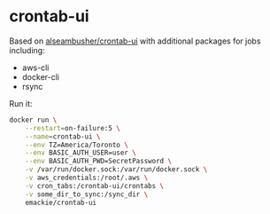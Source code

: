 # crontab-ui
Based on [alseambusher/crontab-ui](https://hub.docker.com/r/alseambusher/crontab-ui) with additional packages for jobs including:
- aws-cli
- docker-cli
- rsync

Run it:
```bash
docker run \
    --restart=on-failure:5 \
    --name=crontab-ui \
    --env TZ=America/Toronto \
    --env BASIC_AUTH_USER=user \
    --env BASIC_AUTH_PWD=SecretPassword \
    -v /var/run/docker.sock:/var/run/docker.sock \
    -v aws_credentials:/root/.aws \
    -v cron_tabs:/crontab-ui/crontabs \
    -v some_dir_to_sync:/sync_dir \
    emackie/crontab-ui
```